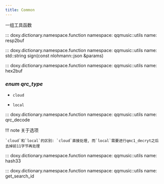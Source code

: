 ```yaml
---
title: Common
---
```


一组工具函数

::: doxy.dictionary.namespace.function
    namespace: qqmusic::utils
    name: resp2buf

::: doxy.dictionary.namespace.function
    namespace: qqmusic::utils
    name: std::string sign(const nlohmann::json &params)

::: doxy.dictionary.namespace.function
    namespace: qqmusic::utils
    name: hex2buf

### ***enum qrc_type***

- `cloud`

- `local`

::: doxy.dictionary.namespace.function
    namespace: qqmusic::utils
    name: qrc_decode

!!! note 关于选项

    `cloud`和`local`的区别: `cloud`直接处理, 而`local`需要进行qmc1_decryt之后
    去掉前11字节再处理

::: doxy.dictionary.namespace.function
    namespace: qqmusic::utils
    name: hash33

::: doxy.dictionary.namespace.function
    namespace: qqmusic::utils
    name: get_search_id
